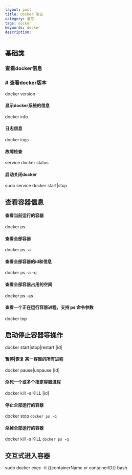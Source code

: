 ```yaml
---
layout: post
title: Docker 笔记
category: 备忘
tags: docker
keywords: docker
description: 
---
```


## 基础类
### 查看docker信息
### # 查看docker版本
docker version
#### 显示docker系统的信息
docker info
#### 日志信息
docker logs
#### 故障检查
service docker status
#### 启动关闭docker
sudo service docker start|stop

## 查看容器信息
#### 查看当前运行的容器
docker ps
#### 查看全部容器
docker ps -a
#### 查看全部容器的id和信息
docker ps -a -q
#### 查看全部容器占用的空间
docker ps -as
#### 查看一个正在运行容器进程，支持 ps 命令参数
docker top

## 启动停止容器等操作
docker start|stop|restart [id]
#### 暂停|恢复 某一容器的所有进程
docker pause|unpause [id]
#### 杀死一个或多个指定容器进程
docker kill -s KILL [id]
#### 停止全部运行的容器
docker stop `docker ps -q`
#### 杀掉全部运行的容器
docker kill -s KILL `docker ps -q`

## 交互式进入容器
sudo docker exec -it {{containerName or containerID}} bash